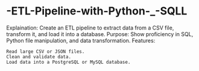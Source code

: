 # -ETL-Pipeline-with-Python-_-SQLL
Explaination: Create an ETL pipeline to extract data from a CSV file, transform it, and load it into a database.
Purpose: Show proficiency in SQL, Python file manipulation, and data transformation.
Features:

    Read large CSV or JSON files.
    Clean and validate data.
    Load data into a PostgreSQL or MySQL database.
